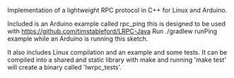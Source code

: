 Implementation of a lightweight RPC protocol in C++ for Linux and Arduino.

Included is an Arduino example called rpc_ping this is designed to be used with https://github.com/timstableford/LRPC-Java
Run ./gradlew runPing example while an Arduino is running this sketch.

It also includes Linux compilation and an example and some tests. It can be compiled into a shared and static library with make and running 'make test' will create a binary called 'lwrpc_tests'.
